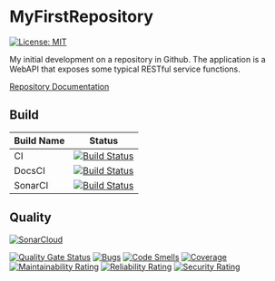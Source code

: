 # MyFirstRepository
[![License: MIT](https://img.shields.io/badge/License-MIT-yellow.svg)](https://opensource.org/licenses/MIT)

My initial development on a repository in Github.  The application is a WebAPI that exposes some typical RESTful service functions.

[Repository Documentation](https://swscherrer.github.io/MyFirstRepository/)

## Build
|Build Name | Status |
|-----------|--------|
|CI         |[![Build Status](https://stevescherrer1.visualstudio.com/MyFirstRepository/_apis/build/status/MyFirstRepository-CI?branchName=master)](https://stevescherrer1.visualstudio.com/MyFirstRepository/_build/latest?definitionId=3&branchName=master)|
|DocsCI     |[![Build Status](https://stevescherrer1.visualstudio.com/MyFirstRepository/_apis/build/status/MyFirstRepository-DocsCI?branchName=master)](https://stevescherrer1.visualstudio.com/MyFirstRepository/_build/latest?definitionId=3&branchName=master)|
|SonarCI    |[![Build Status](https://stevescherrer1.visualstudio.com/MyFirstRepository/_apis/build/status/MyFirstRepository-SonarCI?branchName=master)](https://stevescherrer1.visualstudio.com/MyFirstRepository/_build/latest?definitionId=3&branchName=master)|

## Quality
[![SonarCloud](https://sonarcloud.io/images/project_badges/sonarcloud-white.svg)](https://sonarcloud.io/dashboard?id=MyFirstRepository)

[![Quality Gate Status](https://sonarcloud.io/api/project_badges/measure?project=MyFirstRepository&metric=alert_status)](https://sonarcloud.io/dashboard?id=MyFirstRepository)
[![Bugs](https://sonarcloud.io/api/project_badges/measure?project=MyFirstRepository&metric=bugs)](https://sonarcloud.io/dashboard?id=MyFirstRepository)
[![Code Smells](https://sonarcloud.io/api/project_badges/measure?project=MyFirstRepository&metric=code_smells)](https://sonarcloud.io/dashboard?id=MyFirstRepository)
[![Coverage](https://sonarcloud.io/api/project_badges/measure?project=MyFirstRepository&metric=coverage)](https://sonarcloud.io/dashboard?id=MyFirstRepository)
[![Maintainability Rating](https://sonarcloud.io/api/project_badges/measure?project=MyFirstRepository&metric=sqale_rating)](https://sonarcloud.io/dashboard?id=MyFirstRepository)
[![Reliability Rating](https://sonarcloud.io/api/project_badges/measure?project=MyFirstRepository&metric=reliability_rating)](https://sonarcloud.io/dashboard?id=MyFirstRepository)
[![Security Rating](https://sonarcloud.io/api/project_badges/measure?project=MyFirstRepository&metric=security_rating)](https://sonarcloud.io/dashboard?id=MyFirstRepository)